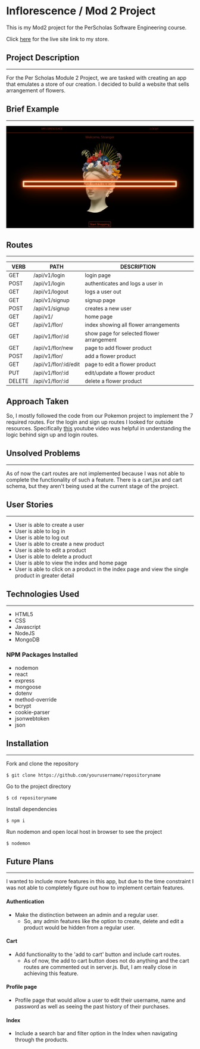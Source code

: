 # Inflorescence / Mod 2 Project

This is my Mod2 project for the PerScholas Software Engineering course.

Click [here][1] for the live site link to my store.

## Project Description
***
For the Per Scholas Module 2 Project, we are tasked with creating an app that emulates a store of our creation. I decided to build a website that sells arrangement of flowers.

## Brief Example
***
[![Watch the video](/public/media/home.jpg)](https://vimeo.com/740217752)

## Routes
***

   VERB 		 | 		  PATH 		 |  	 DESCRIPTION
------------ | ------------- | -------------------
GET | /api/v1/login | login page  |
POST | /api/v1/login | authenticates and logs a user in |
GET | /api/v1/logout | logs a  user out |
GET | /api/v1/signup | signup page  |
POST | /api/v1/signup | creates a new user |
GET | /api/v1/ | home page  |
GET | /api/v1/flor/ | index showing all flower arrangements |
GET | /api/v1/flor/:id | show page for selected flower arrangement |
GET | /api/v1/flor/new | page to add flower product |
POST | /api/v1/flor/ | add a flower product |
GET | /api/v1/flor/:id/edit | page to edit a flower product |
PUT | /api/v1/flor/:id | edit/update a flower product |
DELETE | /api/v1/flor/:id | delete a flower product|

## Approach Taken
So, I mostly followed the code from our Pokemon project to implement the 7 required routes. For the login and sign up routes I looked for outside resources. Specifically [this][2] youtube video was helpful in understanding the logic behind sign up and login routes.

## Unsolved Problems
***
As of now the cart routes are not implemented because I was not able to complete the functionality of such a feature. There is a cart.jsx and cart schema, but they aren't being used at the current stage of the project. 


## User Stories
***
* User is able to create a user
* User is able to log in
* User is able to log out
* User is able to create a new product
* User is able to edit a product
* User is able to delete a product
* User is able to view the index and home page
* User is able to click on a product in the index page and view the single product in greater detail

## Technologies Used
***
* HTML5
* CSS
* Javascript
* NodeJS
* MongoDB

### NPM Packages Installed
* nodemon
* react
* express
* mongoose
* dotenv
* method-override
* bcrypt
* cookie-parser
* jsonwebtoken
* json

## Installation
***
Fork and clone the repository
```
$ git clone https://github.com/yourusername/repositoryname
```
Go to the project directory
```
$ cd repositoryname
```
Install dependencies
```
$ npm i
```
Run nodemon and open local host in browser to see the project
```
$ nodemon
```

## Future Plans
***
I wanted to include more features in this app, but due to the time constraint I was not able to completely figure out how to implement certain features.

#### Authentication
* Make the distinction between an admin and a regular user.
   * So, any admin features like the option to create, delete and edit a product would be hidden from a regular user.

#### Cart
* Add functionality to the 'add to cart' button and include cart routes.
   * As of now, the add to cart button does not do anything and the cart routes are commented out in server.js. But, I am really close in achieving this feature.

#### Profile page
* Profile page that would allow a user to edit their username, name and password as well as seeing the past history of their purchases. 

#### Index
* Include a search bar and filter option in the Index when navigating through the products. 

[1]:https://inflorescence123.herokuapp.com "live site"
[2]:https://www.youtube.com/watch?v=SnoAwLP1a-0&list=PL4cUxeGkcC9iqqESP8335DA5cRFp8loyp "youtube link"
